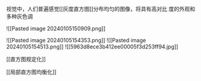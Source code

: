 
视觉中，人们普遍感觉[[灰度直方图]]分布均匀的图像，将具有高对比 度的外观和多种灰色调



![[Pasted image 20240105150909.png]]


![[Pasted image 20240105154353.png]]
![[Pasted image 20240105154513.png]]
![[5963d8ece3b412ee00005f3d253ff94.jpg]]

[[直方图规定化]]

[[局部直方图均衡化]]
